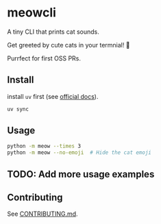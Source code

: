# meowcli

A tiny CLI that prints cat sounds.

Get greeted by cute cats in your termnial! 🐾

Purrfect for first OSS PRs.

## Install

install `uv` first (see [official docs](https://docs.astral.sh/uv/getting-started/installation/)).

```bash
uv sync
```

## Usage

```bash
python -m meow --times 3
python -m meow --no-emoji  # Hide the cat emoji
```

## TODO: Add more usage examples

## Contributing

See [CONTRIBUTING.md](CONTRIBUTING.md).
